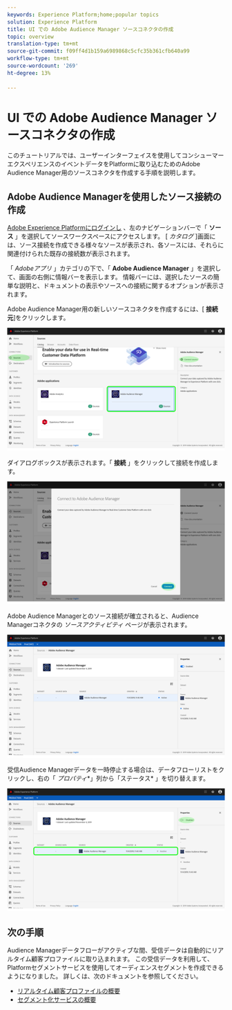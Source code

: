 ```yaml
---
keywords: Experience Platform;home;popular topics
solution: Experience Platform
title: UI での Adobe Audience Manager ソースコネクタの作成
topic: overview
translation-type: tm+mt
source-git-commit: f09ff4d1b159a6989868c5cfc35b361cfb640a99
workflow-type: tm+mt
source-wordcount: '269'
ht-degree: 13%

---
```



# UI での Adobe Audience Manager ソースコネクタの作成

このチュートリアルでは、ユーザーインターフェイスを使用してコンシューマーエクスペリエンスのイベントデータをPlatformに取り込むためのAdobe Audience Manager用のソースコネクタを作成する手順を説明します。

## Adobe Audience Managerを使用したソース接続の作成

<a href="https://platform.adobe.com" target="_blank">Adobe Experience Platformにログインし</a> 、左のナビゲーションバーで「 **ソース** 」を選択してソースワークスペースにアクセスします。 [ *カタログ* ]画面には、ソース接続を作成できる様々なソースが表示され、各ソースには、それらに関連付けられた既存の接続数が表示されます。

「 *Adobeアプリ* 」カテゴリの下で、「 **Adobe Audience Manager** 」を選択して、画面の右側に情報バーを表示します。 情報バーには、選択したソースの簡単な説明と、ドキュメントの表示やソースへの接続に関するオプションが表示されます。

Adobe Audience Manager用の新しいソースコネクタを作成するには、[ **接続元**]をクリックします。

![](../../../../images/tutorials/create/aam/aam_catalog.png)

ダイアログボックスが表示されます。「 **接続** 」をクリックして接続を作成します。

![](../../../../images/tutorials/create/aam/aam_connect_full.png)

Adobe Audience Managerとのソース接続が確立されると、Audience Managerコネクタの *ソースアクティビティ* ページが表示されます。

![](../../../../images/tutorials/create/aam/aam_flow.png)

受信Audience Managerデータを一時停止する場合は、データフローリストをクリックし、右の「 *プロパティ**」列から「ステータス* 」を切り替えます。

![](../../../../images/tutorials/create/aam/aam_flow_disable.png)

## 次の手順

Audience Managerデータフローがアクティブな間、受信データは自動的にリアルタイム顧客プロファイルに取り込まれます。 この受信データを利用して、Platformセグメントサービスを使用してオーディエンスセグメントを作成できるようになりました。 詳しくは、次のドキュメントを参照してください。

- [リアルタイム顧客プロファイルの概要](../../../../../profile/home.md)
- [セグメント化サービスの概要](../../../../../segmentation/home.md)